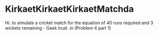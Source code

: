 # KirkaetKirkaetKirkaetMatchda
Hi. to simulate a cricket match for the equation of 40 runs required and 3 wickets remaining -  Geek trust .in (Problem 4 part 1)
